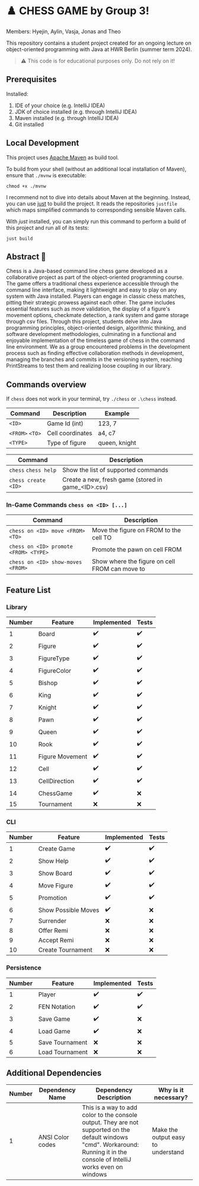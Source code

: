 # ♟️ CHESS GAME by Group 3!

Members: Hyejin, Aylin, Vasja, Jonas and Theo

This repository contains a student project created for an ongoing lecture on object-oriented programming
with Java at HWR Berlin (summer term 2024).

> :warning: This code is for educational purposes only. Do not rely on it!

## Prerequisites

Installed:

1. IDE of your choice (e.g. IntelliJ IDEA)
2. JDK of choice installed (e.g. through IntelliJ IDEA)
3. Maven installed (e.g. through IntelliJ IDEA)
4. Git installed

## Local Development

This project uses [Apache Maven](https://maven.apache.org/) as build tool.

To build from your shell (without an additional local installation of Maven), ensure that `./mvnw`
is executable:

```
chmod +x ./mvnw
```

I recommend not to dive into details about Maven at the beginning.
Instead, you can use [just][just] to build the project.
It reads the repositories `justfile` which maps simplified commands to corresponding sensible Maven
calls.

With _just_ installed, you can simply run this command to perform a build of this project and run
all of its tests:

```
just build
```

## Abstract 📖

Chess is a Java-based command line chess game developed as a collaborative project as part of the object-oriented
programming course. The game offers a traditional chess experience accessible through the command line interface,
making it lightweight and easy to play on any system with Java installed. Players can engage in classic chess matches,
pitting their strategic prowess against each other. The game includes essential features such as move validation, the
display of a figure's movement options, checkmate detection, a rank system and game storage through csv files. Through
this project, students delve into Java programming principles, object-oriented design, algorithmic thinking, and
software development methodologies, culminating in a functional and enjoyable implementation of the timeless game of
chess in the command line environment. We as a group encountered problems in the development process such as finding
effective collaboration methods in development, managing the branches and commits in the versioning system,
reaching PrintStreams to test them and realizing loose coupling in our library.

## Commands overview

If `chess` does not work in your terminal, try `./chess` or `.\chess` instead.

| Command         | Description      | Example       |
|-----------------|------------------|---------------|
| `<ID>`          | Game Id (int)    | 123, 7        |
| `<FROM>` `<TO>` | Cell coordinates | a4, c7        |
| `<TYPE>`        | Type of figure   | queen, knight |

| Command              | Description                                         |
|----------------------|-----------------------------------------------------|
| `chess` `chess help` | Show the list of supported commands                 |
| `chess create <ID>`  | Create a new, fresh game (stored in game_\<ID>.csv) |

### In-Game Commands `chess on <ID> [...]`

| Command                               | Description                                    |
|---------------------------------------|------------------------------------------------|
| `chess on <ID> move <FROM> <TO>`      | Move the figure on FROM to the cell TO         |
| `chess on <ID> promote <FROM> <TYPE>` | Promote the pawn on cell FROM                  |
| `chess on <ID> show-moves <FROM>`     | Show where the figure on cell FROM can move to |

## Feature List

### Library

| Number | Feature         | Implemented        | Tests              |
|--------|-----------------|--------------------|--------------------|
| 1      | Board           | :heavy_check_mark: | :heavy_check_mark: |
| 2      | Figure          | :heavy_check_mark: | :heavy_check_mark: |
| 3      | FigureType      | :heavy_check_mark: | :heavy_check_mark: |
| 4      | FigureColor     | :heavy_check_mark: | :heavy_check_mark: |
| 5      | Bishop          | :heavy_check_mark: | :heavy_check_mark: |
| 6      | King            | :heavy_check_mark: | :heavy_check_mark: |
| 7      | Knight          | :heavy_check_mark: | :heavy_check_mark: |
| 8      | Pawn            | :heavy_check_mark: | :heavy_check_mark: |
| 9      | Queen           | :heavy_check_mark: | :heavy_check_mark: |
| 10     | Rook            | :heavy_check_mark: | :heavy_check_mark: |
| 11     | Figure Movement | :heavy_check_mark: | :heavy_check_mark: |
| 12     | Cell            | :heavy_check_mark: | :heavy_check_mark: |
| 13     | CellDirection   | :heavy_check_mark: | :heavy_check_mark: |
| 14     | ChessGame       | :heavy_check_mark: | :x:                |
| 15     | Tournament      | :x:                | :x:                |

### CLI

| Number | Feature             | Implemented        | Tests              |
|--------|---------------------|--------------------|--------------------|
| 1      | Create Game         | :heavy_check_mark: | :heavy_check_mark: |
| 2      | Show Help           | :heavy_check_mark: | :heavy_check_mark: |
| 3      | Show Board          | :heavy_check_mark: | :heavy_check_mark: |
| 4      | Move Figure         | :heavy_check_mark: | :heavy_check_mark: |
| 5      | Promotion           | :heavy_check_mark: | :heavy_check_mark: |
| 6      | Show Possible Moves | :heavy_check_mark: | :x:                |
| 7      | Surrender           | :x:                | :x:                |
| 8      | Offer Remi          | :x:                | :x:                |
| 9      | Accept Remi         | :x:                | :x:                |
| 10     | Create Tournament   | :x:                | :x:                |

### Persistence

| Number | Feature         | Implemented        | Tests              |
|--------|-----------------|--------------------|--------------------|
| 1      | Player          | :heavy_check_mark: | :heavy_check_mark: |
| 2      | FEN Notation    | :heavy_check_mark: | :heavy_check_mark: |
| 3      | Save Game       | :heavy_check_mark: | :x:                |
| 4      | Load Game       | :heavy_check_mark: | :x:                |
| 5      | Save Tournament | :x:                | :x:                |
| 6      | Load Tournament | :x:                | :x:                |

## Additional Dependencies

| Number | Dependency Name  | Dependency Description                                                                                                                                                         | Why is it necessary?               |
|--------|------------------|--------------------------------------------------------------------------------------------------------------------------------------------------------------------------------|------------------------------------|
| 1      | ANSI Color codes | This is a way to add color to the console output. They are not supported on the default windows "cmd". Workaround: Running it in the console of IntelliJ works even on windows | Make the output easy to understand |

[maven]: https://maven.apache.org/

[just]: https://github.com/casey/just
